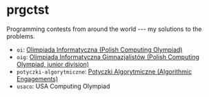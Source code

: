 # prgctst

Programming contests from around the world --- my solutions to the problems.

* `oi`: [Olimpiada Informatyczna (Polish Computing Olympiad)](http://oi.edu.pl/)
* `oig`: [Olimpiada Informatyczna Gimnazjalistów (Polish Computing Olympiad, junior division)](http://oig.edu.pl/)
* `potyczki-algorytmiczne`: [Potyczki Algorytmiczne (Algorithmic Engagements)](http://potyczki.mimuw.edu.pl/)
* `usaco`: USA Computing Olympiad
